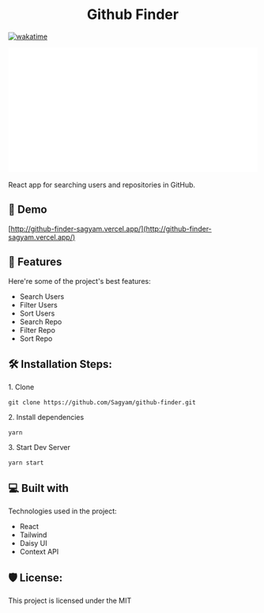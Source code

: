 <h1 align="center" id="title">Github Finder</h1>

<a href="https://wakatime.com/badge/user/4ce09006-1b8c-491f-ace1-a70b32d5fc1c/project/8d06c09b-e47e-43da-a072-5cc160c999fe"><img src="https://wakatime.com/badge/user/4ce09006-1b8c-491f-ace1-a70b32d5fc1c/project/8d06c09b-e47e-43da-a072-5cc160c999fe.svg?style=for-the-badge" alt="wakatime"></a>

<p align="center"><img src="https://raw.githubusercontent.com/Sagyam/github-finder/099ea71f8420199bbb61b3e95b1952f2d2eabe6b/image.svg"></p>

<p id="description">React app for searching users and repositories in GitHub.</p>

<h2>🚀 Demo</h2>

[http://github-finder-sagyam.vercel.app/](http://github-finder-sagyam.vercel.app/)

<h2>🧐 Features</h2>

Here're some of the project's best features:

- Search Users
- Filter Users
- Sort Users
- Search Repo
- Filter Repo
- Sort Repo

<h2>🛠️ Installation Steps:</h2>

<p>1. Clone</p>

```
git clone https://github.com/Sagyam/github-finder.git
```

<p>2. Install dependencies</p>

```
yarn
```

<p>3. Start Dev Server</p>

```
yarn start
```

<h2>💻 Built with</h2>

Technologies used in the project:

- React
- Tailwind
- Daisy UI
- Context API

<h2>🛡️ License:</h2>

This project is licensed under the MIT
